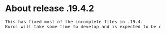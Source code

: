 # About release .19.4.2

<pre>
This has fixed most of the incomplete files in .19.4.
Kuroi will take some time to develop and is expected to be completed in .30
</pre>

